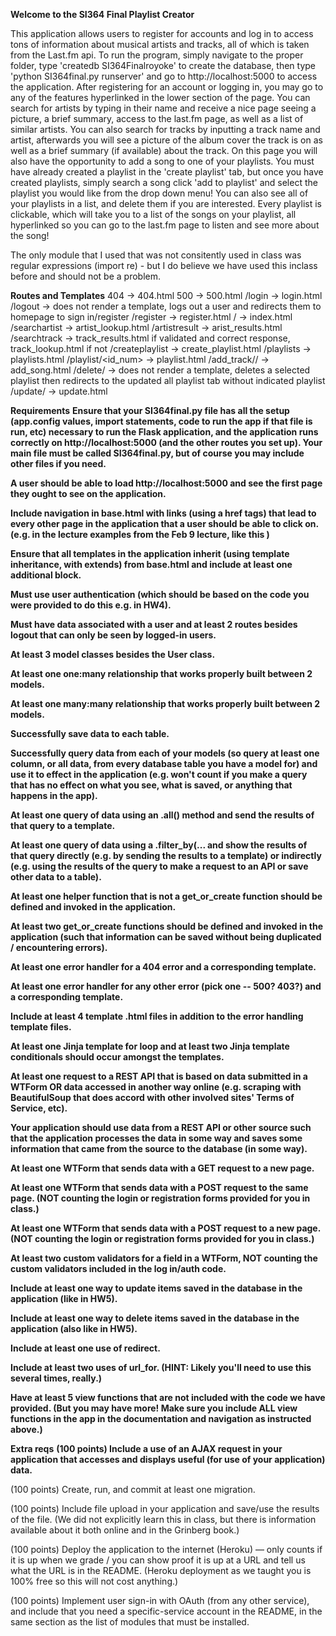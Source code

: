 **Welcome to the SI364 Final Playlist Creator**

This application allows users to register for accounts and log in to access tons of information about musical artists and tracks, all of which is taken from the Last.fm api. To run the program, simply navigate to the proper folder, type 'createdb SI364Finalroyoke' to create the database, then type 'python SI364final.py runserver' and go to http://localhost:5000 to access the application. After registering for an account or logging in, you may go to any of the features hyperlinked in the lower section of the page. You can search for artists by typing in their name and receive a nice page seeing a picture, a brief summary, access to the last.fm page, as well as a list of similar artists. You can also search for tracks by inputting a track name and artist, afterwards you will see a picture of the album cover the track is on as well as a brief summary (if available) about the track. On this page you will also have the opportunity to add a song to one of your playlists. You must have already created a playlist in the 'create playlist' tab, but once you have created playlists, simply search a song click 'add to playlist' and select the playlist you would like from the drop down menu! You can also see all of your playlists in a list, and delete them if you are interested. Every playlist is clickable, which will take you to a list of the songs on your playlist, all hyperlinked so you can go to the last.fm page to listen and see more about the song!

The only module that I used that was not consitently used in class was regular expressions (import re) - but I do believe we have used this inclass before and should not be a problem.

**Routes and Templates**
404 -> 404.html
500 -> 500.html
/login -> login.html
/logout -> does not render a template, logs out a user and redirects them to homepage to sign in/register
/register -> register.html
/ -> index.html
/searchartist -> artist_lookup.html
/artistresult -> arist_results.html
/searchtrack -> track_results.html if validated and correct response, track_lookup.html if not
/createplaylist -> create_playlist.html
/playlists -> playlists.html
/playlist/<id_num> -> playlist.html
/add_track/<artist>/<track> -> add_song.html
/delete/<lst> -> does not render a template, deletes a selected playlist then redirects to the updated all playlist tab without indicated playlist
/update/<song> -> update.html 

**Requirements**
**Ensure that your SI364final.py file has all the setup (app.config values, import statements, code to run the app if that file is run, etc) necessary to run the Flask application, and the application runs correctly on http://localhost:5000 (and the other routes you set up). Your main file must be called SI364final.py, but of course you may include other files if you need.** 

**A user should be able to load http://localhost:5000 and see the first page they ought to see on the application.**

**Include navigation in base.html with links (using a href tags) that lead to every other page in the application that a user should be able to click on. (e.g. in the lecture examples from the Feb 9 lecture, like this )**

**Ensure that all templates in the application inherit (using template inheritance, with extends) from base.html and include at least one additional block.**

**Must use user authentication (which should be based on the code you were provided to do this e.g. in HW4).**

**Must have data associated with a user and at least 2 routes besides logout that can only be seen by logged-in users.**

**At least 3 model classes besides the User class.**

**At least one one:many relationship that works properly built between 2 models.**

**At least one many:many relationship that works properly built between 2 models.**

**Successfully save data to each table.**

**Successfully query data from each of your models (so query at least one column, or all data, from every database table you have a model for) and use it to effect in the application (e.g. won't count if you make a query that has no effect on what you see, what is saved, or anything that happens in the app).**

**At least one query of data using an .all() method and send the results of that query to a template.**

**At least one query of data using a .filter_by(... and show the results of that query directly (e.g. by sending the results to a template) or indirectly (e.g. using the results of the query to make a request to an API or save other data to a table).**

**At least one helper function that is not a get_or_create function should be defined and invoked in the application.**

**At least two get_or_create functions should be defined and invoked in the application (such that information can be saved without being duplicated / encountering errors).**

**At least one error handler for a 404 error and a corresponding template.**

**At least one error handler for any other error (pick one -- 500? 403?) and a corresponding template.**

**Include at least 4 template .html files in addition to the error handling template files.**

**At least one Jinja template for loop and at least two Jinja template conditionals should occur amongst the templates.**

**At least one request to a REST API that is based on data submitted in a WTForm OR data accessed in another way online (e.g. scraping with BeautifulSoup that does accord with other involved sites' Terms of Service, etc).**

**Your application should use data from a REST API or other source such that the application processes the data in some way and saves some information that came from the source to the database (in some way).**

**At least one WTForm that sends data with a GET request to a new page.**

**At least one WTForm that sends data with a POST request to the same page. (NOT counting the login or registration forms provided for you in class.)**

**At least one WTForm that sends data with a POST request to a new page. (NOT counting the login or registration forms provided for you in class.)**

**At least two custom validators for a field in a WTForm, NOT counting the custom validators included in the log in/auth code.** 

**Include at least one way to update items saved in the database in the application (like in HW5).**

**Include at least one way to delete items saved in the database in the application (also like in HW5).**

**Include at least one use of redirect.**

**Include at least two uses of url_for. (HINT: Likely you'll need to use this several times, really.)**

**Have at least 5 view functions that are not included with the code we have provided. (But you may have more! Make sure you include ALL view functions in the app in the documentation and navigation as instructed above.)**

**Extra reqs**
**(100 points) Include a use of an AJAX request in your application that accesses and displays useful (for use of your application) data.**

(100 points) Create, run, and commit at least one migration.

(100 points) Include file upload in your application and save/use the results of the file. (We did not explicitly learn this in class, but there is information available about it both online and in the Grinberg book.)

(100 points) Deploy the application to the internet (Heroku) — only counts if it is up when we grade / you can show proof it is up at a URL and tell us what the URL is in the README. (Heroku deployment as we taught you is 100% free so this will not cost anything.)

(100 points) Implement user sign-in with OAuth (from any other service), and include that you need a specific-service account in the README, in the same section as the list of modules that must be installed.